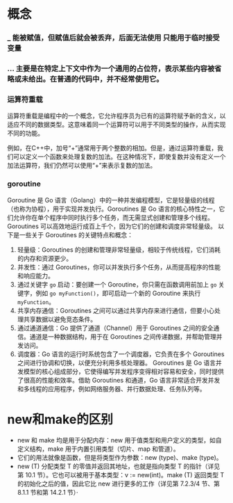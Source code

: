 # 概念
### _ 能被赋值，但赋值后就会被丢弃，后面无法使用 只能用于临时接受变量
### ... 主要是在特定上下文中作为一个通用的占位符，表示某些内容被省略或未给出。在普通的代码中，并不经常使用它。
### 运算符重载
运算符重载是编程中的一个概念，它允许程序员为已有的运算符赋予新的含义，以适应不同的数据类型。这意味着同一个运算符可以用于不同类型的操作，从而实现不同的功能。

例如，在C++中，加号“+”通常用于两个整数的相加。但是，通过运算符重载，我们可以定义一个函数来处理复数的加法。在这种情况下，即使复数并没有定义一个加法运算符，我们仍然可以使用“+”来表示复数的加法。
### goroutine
Goroutine 是 Go 语言（Golang）中的一种并发编程模型，它是轻量级的线程（也称为协程），用于实现并发执行。Goroutines 是 Go 语言的核心特性之一，它们允许你在单个程序中同时执行多个任务，而无需显式创建和管理多个线程。Goroutines 可以高效地运行成百上千个，因为它们的创建和调度非常轻量级。
以下是一些关于 Goroutines 的关键特点和概念：
1. 轻量级：Goroutines 的创建和管理非常轻量级，相较于传统线程，它们消耗的内存和资源更少。
2. 并发性：通过 Goroutines，你可以并发执行多个任务，从而提高程序的性能和响应能力。
3. 通过关键字 `go` 启动：要创建一个 Goroutine，你只需在函数调用前加上 `go` 关键字，例如 `go myFunction()`，即可启动一个新的 Goroutine 来执行 `myFunction`。
4. 共享内存通信：Goroutines 之间可以通过共享内存来进行通信，但要小心处理共享数据以避免竞态条件。
5. 通过通道通信：Go 提供了通道（Channel）用于 Goroutines 之间的安全通信。通道是一种数据结构，用于在 Goroutines 之间传递数据，并帮助管理并发访问。
6. 调度器：Go 语言的运行时系统包含了一个调度器，它负责在多个 Goroutines 之间进行协调和切换，以便充分利用多核处理器。
Goroutines 是 Go 语言并发模型的核心组成部分，它使得编写并发程序变得相对容易和安全，同时提供了很高的性能和效率。借助 Goroutines 和通道，Go 语言非常适合开发并发和多线程的应用程序，例如网络服务器、并行数据处理、任务队列等。
# new和make的区别
- new 和 make 均是用于分配内存：new 用于值类型和用户定义的类型，如自定义结构，make 用于内置引用类型（切片、map 和管道）。
- 它们的用法就像是函数，但是将类型作为参数：new (type)、make (type)。
- new (T) 分配类型 T 的零值并返回其地址，也就是指向类型 T 的指针（详见第 10.1 节）。它也可以被用于基本类型：v := new(int)。make (T) 返回类型 T 的初始化之后的值，因此它比 new 进行更多的工作（详见第 7.2.3/4 节、第 8.1.1 节和第 14.2.1 节）·   